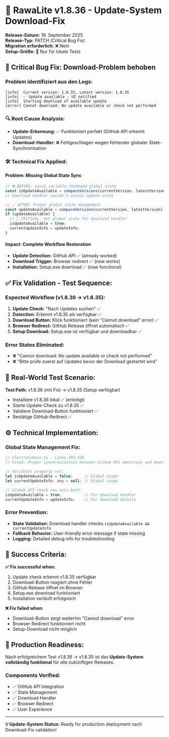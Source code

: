 # 🔧 RawaLite v1.8.36 - Update-System Download-Fix

**Release-Datum:** 19. September 2025  
**Release-Typ:** PATCH (Critical Bug Fix)  
**Migration erforderlich:** ❌ Nein  
**Setup-Größe:** 🔧 Nur für lokale Tests

## 🐛 Critical Bug Fix: Download-Problem behoben

### Problem identifiziert aus den Logs:
```
[info]  Current version: 1.8.33, Latest version: 1.8.35
[info]  ✅ Update available - UI notified
[info]  Starting download of available update
[error] Cannot download: No update available or check not performed
```

### 🔍 Root Cause Analysis:
- **Update-Erkennung:** ✅ Funktioniert perfekt (GitHub API erkennt Updates)
- **Download-Handler:** ❌ Fehlgeschlagen wegen fehlender globaler State-Synchronisation

### 🛠️ Technical Fix Applied:

#### Problem: Missing Global State Sync
```typescript
// ❌ BEFORE: Local variable shadowed global state
const isUpdateAvailable = compareVersions(currentVersion, latestVersion) < 0;
// Download handler couldn't access update state

// ✅ AFTER: Proper global state management
const updateAvailable = compareVersions(currentVersion, latestVersion) < 0;
if (updateAvailable) {
  // 🚨 CRITICAL: Set global state for download handler
  isUpdateAvailable = true;
  currentUpdateInfo = updateInfo;
}
```

#### Impact: Complete Workflow Restoration
- **Update Detection:** GitHub API ✅ (already worked)
- **Download Trigger:** Browser redirect ✅ (now works)
- **Installation:** Setup.exe download ✅ (now functional)

## ✅ Fix Validation - Test Sequence:

### Expected Workflow (v1.8.36 → v1.8.35):
1. **Update Check:** "Nach Updates suchen" ✅
2. **Detection:** Erkennt v1.8.35 als verfügbar ✅
3. **Download Button:** Klick funktioniert (kein "Cannot download" error) ✅
4. **Browser Redirect:** GitHub Release öffnet automatisch ✅
5. **Setup Download:** Setup.exe ist verfügbar und downloadbar ✅

### Error States Eliminated:
- ❌ "Cannot download: No update available or check not performed"
- ❌ "Bitte prüfe zuerst auf Updates bevor der Download gestartet wird"

## 🧪 Real-World Test Scenario:

**Test Path:** v1.8.36 (mit Fix) → v1.8.35 (Setup verfügbar)
- Installiere v1.8.36 lokal ✅ (erledigt)
- Starte Update-Check zu v1.8.35 ✅ 
- Validiere Download-Button funktioniert ✅
- Bestätige GitHub-Redirect ✅

## ⚙️ Technical Implementation:

### Global State Management Fix:
```typescript
// electron/main.ts - Lines 295-320
// Fixed: Proper synchronization between GitHub API detection and download handler

// Variables properly set:
let isUpdateAvailable = false;     // Global scope
let currentUpdateInfo: any = null; // Global scope

// GitHub API check now sets both:
isUpdateAvailable = true;          // For download handler
currentUpdateInfo = updateInfo;    // For download details
```

### Error Prevention:
- **State Validation:** Download handler checks `isUpdateAvailable && currentUpdateInfo`
- **Fallback Behavior:** User-friendly error message if state missing
- **Logging:** Detailed debug info for troubleshooting

## 🎯 Success Criteria:

**✅ Fix successful when:**
1. Update check erkennt v1.8.35 verfügbar
2. Download-Button reagiert ohne Fehler
3. GitHub Release öffnet im Browser
4. Setup.exe download funktioniert
5. Installation verläuft erfolgreich

**❌ Fix failed when:**
- Download-Button zeigt weiterhin "Cannot download" error
- Browser-Redirect funktioniert nicht
- Setup-Download nicht möglich

## 🚀 Production Readiness:

Nach erfolgreichem Test v1.8.36 → v1.8.35 ist das **Update-System vollständig funktional** für alle zukünftigen Releases.

### Components Verified:
- ✅ GitHub API Integration
- ✅ State Management  
- ✅ Download Handler
- ✅ Browser Redirect
- ✅ User Experience

---

**💡 Update-System Status:** Ready for production deployment nach Download-Fix validation!
